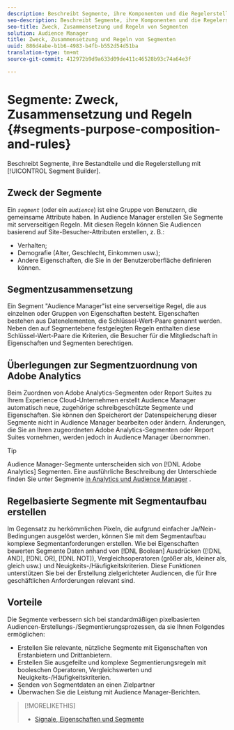 ```yaml
---
description: Beschreibt Segmente, ihre Komponenten und die Regelerstellung mit dem Segmentaufbau.
seo-description: Beschreibt Segmente, ihre Komponenten und die Regelerstellung mit dem Segmentaufbau.
seo-title: Zweck, Zusammensetzung und Regeln von Segmenten
solution: Audience Manager
title: Zweck, Zusammensetzung und Regeln von Segmenten
uuid: 886d4abe-b1b6-4983-b4fb-b552d54d51ba
translation-type: tm+mt
source-git-commit: 412972b9d9a633d09de411c46528b93c74a64e3f

---
```



# Segmente: Zweck, Zusammensetzung und Regeln {#segments-purpose-composition-and-rules}

Beschreibt Segmente, ihre Bestandteile und die Regelerstellung mit [!UICONTROL Segment Builder].

## Zweck der Segmente

Ein *`segment`* (oder ein *`audience`*) ist eine Gruppe von Benutzern, die gemeinsame Attribute haben. In Audience Manager erstellen Sie Segmente mit serverseitigen Regeln. Mit diesen Regeln können Sie Audiencen basierend auf Site-Besucher-Attributen erstellen, z. B.:

* Verhalten;
* Demografie (Alter, Geschlecht, Einkommen usw.);
* Andere Eigenschaften, die Sie in der Benutzeroberfläche definieren können.

## Segmentzusammensetzung

Ein Segment &quot;Audience Manager&quot;ist eine serverseitige Regel, die aus einzelnen oder Gruppen von Eigenschaften besteht. Eigenschaften bestehen aus Datenelementen, die Schlüssel-Wert-Paare genannt werden. Neben den auf Segmentebene festgelegten Regeln enthalten diese Schlüssel-Wert-Paare die Kriterien, die Besucher für die Mitgliedschaft in Eigenschaften und Segmenten berechtigen.

## Überlegungen zur Segmentzuordnung von Adobe Analytics

Beim Zuordnen von Adobe Analytics-Segmenten oder Report Suites zu Ihrem Experience Cloud-Unternehmen erstellt Audience Manager automatisch neue, zugehörige schreibgeschützte Segmente und Eigenschaften. Sie können den Speicherort der Datenspeicherung dieser Segmente nicht in Audience Manager bearbeiten oder ändern. Änderungen, die Sie an Ihren zugeordneten Adobe Analytics-Segmenten oder Report Suites vornehmen, werden jedoch in Audience Manager übernommen.

>[!TIP]
>
>Audience Manager-Segmente unterscheiden sich von [!DNL Adobe Analytics] Segmenten. Eine ausführliche Beschreibung der Unterschiede finden Sie unter Segmente [in Analytics und Audience Manager](https://docs.adobe.com/content/help/en/analytics/integration/audience-analytics/audience-analytics-workflow/aam-analytics-segments.html) .

## Regelbasierte Segmente mit Segmentaufbau erstellen

Im Gegensatz zu herkömmlichen Pixeln, die aufgrund einfacher Ja/Nein-Bedingungen ausgelöst werden, können Sie mit dem Segmentaufbau komplexe Segmentanforderungen erstellen. Wie bei Eigenschaften bewerten Segmente Daten anhand von [!DNL Boolean] Ausdrücken ([!DNL AND], [!DNL OR], [!DNL NOT]), Vergleichsoperatoren (größer als, kleiner als, gleich usw.) und Neuigkeits-/Häufigkeitskriterien. Diese Funktionen unterstützen Sie bei der Erstellung zielgerichteter Audiencen, die für Ihre geschäftlichen Anforderungen relevant sind.

## Vorteile

Die Segmente verbessern sich bei standardmäßigen pixelbasierten Audiencen-Erstellungs-/Segmentierungsprozessen, da sie Ihnen Folgendes ermöglichen:

* Erstellen Sie relevante, nützliche Segmente mit Eigenschaften von Erstanbietern und Drittanbietern.
* Erstellen Sie ausgefeilte und komplexe Segmentierungsregeln mit booleschen Operatoren, Vergleichswerten und Neuigkeits-/Häufigkeitskriterien.
* Senden von Segmentdaten an einen Zielpartner
* Überwachen Sie die Leistung mit Audience Manager-Berichten.

>[!MORELIKETHIS]
>
>* [Signale, Eigenschaften und Segmente](../../reference/signal-trait-segment.md)

